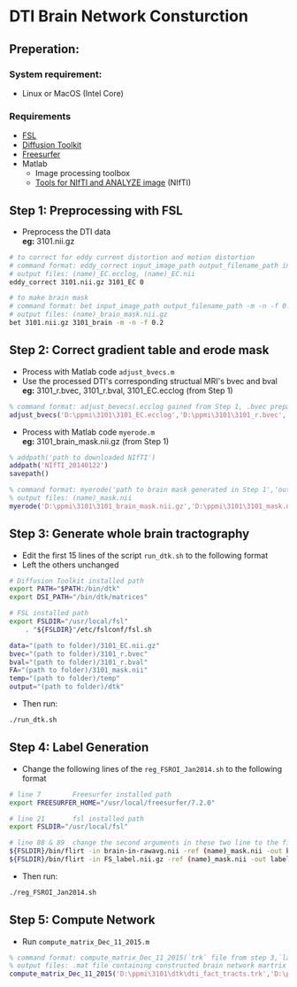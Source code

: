 # DTI Brain Network Consturction
## Preperation:
### System requirement:
- Linux or MacOS (Intel Core)
### Requirements
- [FSL](https://fsl.fmrib.ox.ac.uk/fsl/fslwiki/FSL)
- [Diffusion Toolkit](http://trackvis.org/)
- [Freesurfer](https://surfer.nmr.mgh.harvard.edu/fswiki/DownloadAndInstall) 
- Matlab
  - Image processing toolbox
  - [Tools for NIfTI and ANALYZE image](https://www.mathworks.com/matlabcentral/fileexchange/8797-tools-for-nifti-and-analyze-image) (NIfTI)
## Step 1: Preprocessing with FSL
- Preprocess the DTI data  
**eg:** 3101.nii.gz
```bash
# to correct for eddy current distortion and motion distortion
# command format: eddy_correct input_image_path output_filename_path index
# output files: (name)_EC.ecclog, (name)_EC.nii
eddy_correct 3101.nii.gz 3101_EC 0

# to make brain mask
# command format: bet input_image_path output_filename_path -m -n -f 0.2
# output files: (name)_brain_mask.nii.gz
bet 3101.nii.gz 3101_brain -m -n -f 0.2
```
## Step 2: Correct gradient table and erode mask
- Process with Matlab code `adjust_bvecs.m`  
- Use the processed DTI's corresponding structual MRI's bvec and bval  
**eg:** 3101_r.bvec, 3101_r.bval, 3101_EC.ecclog (from Step 1)
```matlab
% command format: adjust_bevecs(.ecclog gained from Step 1, .bvec prepared, output file name ends in .bevc)
adjust_bvecs('D:\ppmi\3101\3101_EC.ecclog','D:\ppmi\3101\3101_r.bvec','D:\ppmi\3101\3101_adjs.bvec')
```
- Process with Matlab code `myerode.m`  
**eg:** 3101_brain_mask.nii.gz (from Step 1)  
```matlab
% addpath('path to downloaded NIfTI')
addpath('NIfTI_20140122')
savepath()

% command format: myerode('path to brain mask generated in Step 1','output barin mask path')
% output files: (name)_mask.nii
myerode('D:\ppmi\3101\3101_brain_mask.nii.gz','D:\ppmi\3101\3101_mask.nii')
```

## Step 3: Generate whole brain tractography
- Edit the first 15 lines of the script `run_dtk.sh` to the following format
- Left the others unchanged
```bash
# Diffusion Toolkit installed path
export PATH="$PATH:/bin/dtk"
export DSI_PATH="/bin/dtk/matrices"

# FSL installed path
export FSLDIR="/usr/local/fsl"
    . "${FSLDIR}"/etc/fslconf/fsl.sh

data="(path to folder)/3101_EC.nii.gz"
bvec="(path to folder)/3101_r.bvec"
bval="(path to folder)/3101_r.bval"
FA="(path to folder)/3101_mask.nii"
temp="(path to folder)/temp"
output="(path to folder)/dtk"
```
- Then run:
```bash
./run_dtk.sh
```
## Step 4: Label Generation
- Change the following lines of the `reg_FSROI_Jan2014.sh` to the following format
```bash
# line 7        Freesurfer installed path
export FREESURFER_HOME="/usr/local/freesurfer/7.2.0"

# line 21       fsl installed path
export FSLDIR="/usr/local/fsl"

# line 88 & 89  change the second arguments in these two line to the final output of step 2
${FSLDIR}/bin/flirt -in brain-in-rawavg.nii -ref (name)_mask.nii -out brain-in-DTI.nii.gz -omat TM.mat -cost corratio -dof 12  -interp nearestneighbour
${FSLDIR}/bin/flirt -in FS_label.nii.gz -ref (name)_mask.nii -out label.nii.gz -applyxfm -init TM.mat -interp nearestneighbour
```
- Then run:
```bash
./reg_FSROI_Jan2014.sh
```
## Step 5: Compute Network
- Run `compute_matrix_Dec_11_2015.m`
```matlab
% command format: compute_matrix_Dec_11_2015(`trk` file from step 3,`label.nii` from step 4, output path, threshold)
% output files: .mat file containing constructed brain network martrix
compute_matrix_Dec_11_2015('D:\ppmi\3101\dtk\dti_fact_tracts.trk','D:\ppmi\3101\label.nii','D:\ppmi\3101\3101.mat',5)
```
